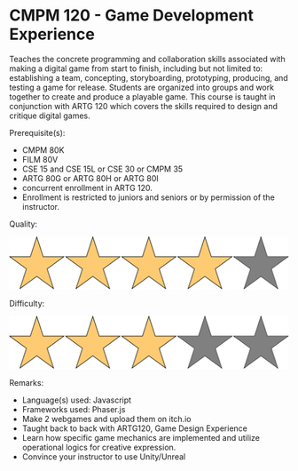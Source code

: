 # CMPM 120 - Game Development Experience

Teaches the concrete programming and collaboration skills associated with making a digital game from start to finish, including but not limited to: establishing a team, concepting, storyboarding, prototyping, producing, and testing a game for release. Students are organized into groups and work together to create and produce a playable game. This course is taught in conjunction with ARTG 120 which covers the skills required to design and critique digital games.

Prerequisite(s): 
- CMPM 80K
- FILM 80V
- CSE 15 and CSE 15L or CSE 30 or CMPM 35
- ARTG 80G or ARTG 80H or ARTG 80I
- concurrent enrollment in ARTG 120. 
- Enrollment is restricted to juniors and seniors or by permission of the instructor.

Quality:

![](../Media/4star.png)

Difficulty:

![](../Media/3star.png)

Remarks:

- Language(s) used: Javascript
- Frameworks used: Phaser.js
- Make 2 webgames and upload them on itch.io
- Taught back to back with ARTG120, Game Design Experience
- Learn how specific game mechanics are implemented and utilize operational logics for creative expression.
- Convince your instructor to use Unity/Unreal